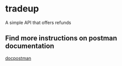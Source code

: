 # tradeup
A simple API that offers refunds

## Find more instructions on postman documentation
[docpostman](https://documenter.getpostman.com/view/1688502/SW7Ucqu6?version=latest)

